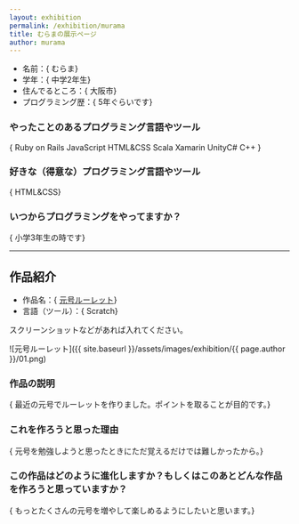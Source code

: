 ```yaml
---
layout: exhibition
permalink: /exhibition/murama
title: むらまの展示ページ
author: murama
---
```

- 名前：{ むらま}
- 学年：{ 中学2年生}
- 住んでるところ：{ 大阪市}
- プログラミング歴：{ 5年ぐらいです}

### やったことのあるプログラミング言語やツール

{ Ruby on Rails JavaScript HTML&CSS Scala Xamarin UnityC# C++ }

### 好きな（得意な）プログラミング言語やツール

{ HTML&CSS}

### いつからプログラミングをやってますか？

{ 小学3年生の時です}

---

## 作品紹介

- 作品名：{ [元号ルーレット](https://scratch.mit.edu/projects/312810168/)}
- 言語（ツール）：{ Scratch}

スクリーンショットなどがあれば入れてください。

![元号ルーレット]({{ site.baseurl }}/assets/images/exhibition/{{ page.author }}/01.png)

### 作品の説明

{ 最近の元号でルーレットを作りました。ポイントを取ることが目的です。}

### これを作ろうと思った理由

{ 元号を勉強しようと思ったときにただ覚えるだけでは難しかったから。}

### この作品はどのように進化しますか？もしくはこのあとどんな作品を作ろうと思っていますか？

{ もっとたくさんの元号を増やして楽しめるようにしたいと思います。}
